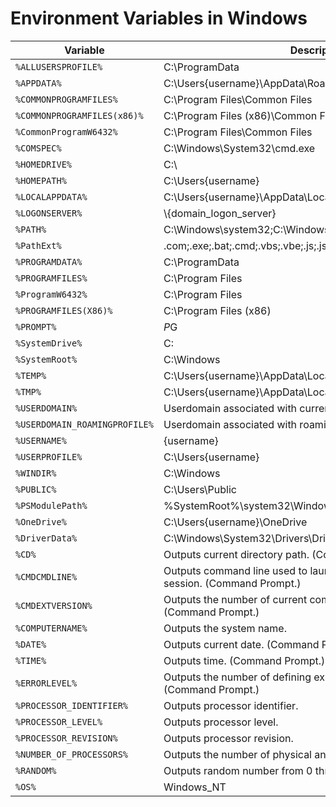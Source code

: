 # Environment Variables in Windows

| Variable | Description |
| --- | --- |
| `%ALLUSERSPROFILE%` | C:\ProgramData |
| `%APPDATA%` | C:\Users\{username}\AppData\Roaming |
| `%COMMONPROGRAMFILES%` | C:\Program Files\Common Files |
| `%COMMONPROGRAMFILES(x86)%` | C:\Program Files (x86)\Common Files |
| `%CommonProgramW6432%` | C:\Program Files\Common Files |
| `%COMSPEC%` | C:\Windows\System32\cmd.exe |
| `%HOMEDRIVE%` | C:\ |
| `%HOMEPATH%` | C:\Users\{username} |
| `%LOCALAPPDATA%` | C:\Users\{username}\AppData\Local |
| `%LOGONSERVER%` | \\{domain_logon_server} |
| `%PATH%` | C:\Windows\system32;C:\Windows;C:\Windows\System32\Wbem |
| `%PathExt%` | .com;.exe;.bat;.cmd;.vbs;.vbe;.js;.jse;.wsf;.wsh;.msc |
| `%PROGRAMDATA%` | C:\ProgramData |
| `%PROGRAMFILES%` | C:\Program Files |
| `%ProgramW6432%` | C:\Program Files |
| `%PROGRAMFILES(X86)%` | C:\Program Files (x86) |
| `%PROMPT%` | $P$G |
| `%SystemDrive%` | C: |
| `%SystemRoot%` | C:\Windows |
| `%TEMP%` | C:\Users\{username}\AppData\Local\Temp |
| `%TMP%` | C:\Users\{username}\AppData\Local\Temp |
| `%USERDOMAIN%` | Userdomain associated with current user. |
| `%USERDOMAIN_ROAMINGPROFILE%` | Userdomain associated with roaming profile. |
| `%USERNAME%` | {username} |
| `%USERPROFILE%` | C:\Users\{username} |
| `%WINDIR%` | C:\Windows |
| `%PUBLIC%` | C:\Users\Public |
| `%PSModulePath%` | %SystemRoot%\system32\WindowsPowerShell\v1.0\Modules\ |
| `%OneDrive%` | C:\Users\{username}\OneDrive |
| `%DriverData%` | C:\Windows\System32\Drivers\DriverData |
| `%CD%` | Outputs current directory path. (Command Prompt.) |
| `%CMDCMDLINE%` | Outputs command line used to launch current Command Prompt session. (Command Prompt.) |
| `%CMDEXTVERSION%` | Outputs the number of current command processor extensions. (Command Prompt.) |
| `%COMPUTERNAME%` | Outputs the system name. |
| `%DATE%` | Outputs current date. (Command Prompt.) |
| `%TIME%` | Outputs time. (Command Prompt.) |
| `%ERRORLEVEL%` | Outputs the number of defining exit status of previous command. (Command Prompt.) |
| `%PROCESSOR_IDENTIFIER%` | Outputs processor identifier. |
| `%PROCESSOR_LEVEL%` | Outputs processor level. |
| `%PROCESSOR_REVISION%` | Outputs processor revision. |
| `%NUMBER_OF_PROCESSORS%` | Outputs the number of physical and virtual cores. |
| `%RANDOM%` | Outputs random number from 0 through 32767. |
| `%OS%` | Windows_NT |

